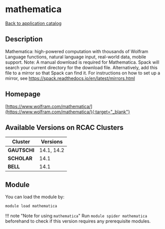 # mathematica

[Back to application catalog](../app_catalog.md)

## Description

Mathematica: high-powered computation with thousands of Wolfram Language functions, natural language input, real-world data, mobile support. Note: A manual download is required for Mathematica. Spack will search your current directory for the download file. Alternatively, add this file to a mirror so that Spack can find it. For instructions on how to set up a mirror, see https://spack.readthedocs.io/en/latest/mirrors.html

## Homepage

[https://www.wolfram.com/mathematica/](https://www.wolfram.com/mathematica/){:target="_blank"}

## Available Versions on RCAC Clusters

|Cluster|Versions|
|---|---|
**GAUTSCHI**|14.1, 14.2
**SCHOLAR**|14.1
**BELL**|14.1

## Module

You can load the module by:

```bash
module load mathematica
```

!!! note "Note for using `mathematica`"
    Run `module spider mathematica` beforehand to check if this version requires any prerequisite modules.
